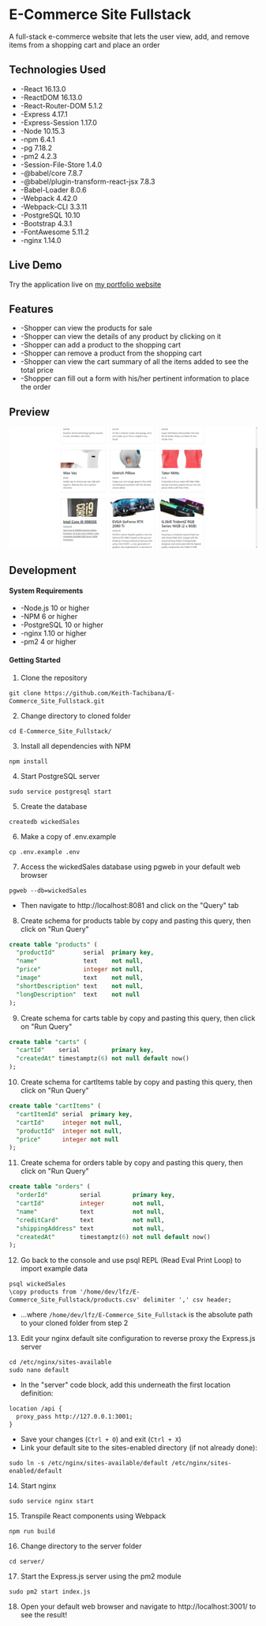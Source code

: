 # E-Commerce Site Fullstack
A full-stack e-commerce website that lets the user view, add, and remove items from a shopping cart and place an order
## Technologies Used
- -React 16.13.0
- -ReactDOM 16.13.0
- -React-Router-DOM 5.1.2
- -Express 4.17.1
- -Express-Session 1.17.0
- -Node 10.15.3
- -npm 6.4.1
- -pg 7.18.2
- -pm2 4.2.3
- -Session-File-Store 1.4.0
- -@babel/core 7.8.7
- -@babel/plugin-transform-react-jsx 7.8.3
- -Babel-Loader 8.0.6
- -Webpack 4.42.0
- -Webpack-CLI 3.3.11
- -PostgreSQL 10.10
- -Bootstrap 4.3.1
- -FontAwesome 5.11.2
- -nginx 1.14.0
## Live Demo
Try the application live on [my portfolio website](https://www.keith-tachibana.com/portfolio/eCommerceSite/index.html)
## Features
- -Shopper can view the products for sale
- -Shopper can view the details of any product by clicking on it
- -Shopper can add a product to the shopping cart
- -Shopper can remove a product from the shopping cart
- -Shopper can view the cart summary of all the items added to see the total price
- -Shopper can fill out a form with his/her pertinent information to place the order
## Preview
![E-Commerce Site Fullstack Preview](preview.gif "E-Commerce Site Fullstack Preview")
## Development
#### System Requirements
- -Node.js 10 or higher
- -NPM 6 or higher
- -PostgreSQL 10 or higher
- -nginx 1.10 or higher
- -pm2 4 or higher
#### Getting Started
1. Clone the repository
  ```shell
  git clone https://github.com/Keith-Tachibana/E-Commerce_Site_Fullstack.git
  ```
2. Change directory to cloned folder
  ```shell
  cd E-Commerce_Site_Fullstack/
  ```
3. Install all dependencies with NPM
  ```shell
  npm install
  ```
4. Start PostgreSQL server
  ```shell
  sudo service postgresql start
  ```
5. Create the database
  ```shell
  createdb wickedSales
  ```
6. Make a copy of .env.example
  ```shell
  cp .env.example .env
  ```
7. Access the wickedSales database using pgweb in your default web browser
  ```shell
  pgweb --db=wickedSales
  ```
  - Then navigate to http://localhost:8081 and click on the "Query" tab
8. Create schema for products table by copy and pasting this query, then click on "Run Query"
  ```sql
  create table "products" (
    "productId"        serial  primary key,
    "name"             text    not null,
    "price"            integer not null,
    "image"            text    not null,
    "shortDescription" text    not null,
    "longDescription"  text    not null
  );
  ```
9. Create schema for carts table by copy and pasting this query, then click on "Run Query"
  ```sql
  create table "carts" (
    "cartId"    serial         primary key,
    "createdAt" timestamptz(6) not null default now()
  );
  ```
10. Create schema for cartItems table by copy and pasting this query, then click on "Run Query"
  ```sql
  create table "cartItems" (
    "cartItemId" serial  primary key,
    "cartId"     integer not null,
    "productId"  integer not null,
    "price"      integer not null
  );
  ```
11. Create schema for orders table by copy and pasting this query, then click on "Run Query"
  ```sql
  create table "orders" (
    "orderId"         serial         primary key,
    "cartId"          integer        not null,
    "name"            text           not null,
    "creditCard"      text           not null,
    "shippingAddress" text           not null,
    "createdAt"       timestamptz(6) not null default now()
  );
  ```
12. Go back to the console and use psql REPL (Read Eval Print Loop) to import example data
  ```shell
  psql wickedSales
  \copy products from '/home/dev/lfz/E-Commerce_Site_Fullstack/products.csv' delimiter ',' csv header;
  ```
  - ...where `/home/dev/lfz/E-Commerce_Site_Fullstack` is the absolute path to your cloned folder from step 2
13. Edit your nginx default site configuration to reverse proxy the Express.js server
  ```shell
  cd /etc/nginx/sites-available
  sudo nano default
  ```
   - In the "server" code block, add this underneath the first location definition:
  ```shell
  location /api {
    proxy_pass http://127.0.0.1:3001;
  }
  ```
   - Save your changes (`Ctrl + O`) and exit (`Ctrl + X`)
   - Link your default site to the sites-enabled directory (if not already done):
  ```shell
  sudo ln -s /etc/nginx/sites-available/default /etc/nginx/sites-enabled/default
  ```
14. Start nginx
  ```shell
  sudo service nginx start
  ```
15. Transpile React components using Webpack
  ```shell
  npm run build
  ```
16. Change directory to the server folder
  ```shell
  cd server/
  ```
17. Start the Express.js server using the pm2 module
  ```shell
  sudo pm2 start index.js
  ```
18. Open your default web browser and navigate to http://localhost:3001/ to see the result!

  
